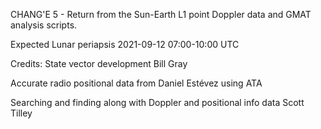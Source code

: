CHANG'E 5 - Return from the Sun-Earth L1 point Doppler data and GMAT analysis scripts.

Expected Lunar periapsis 2021-09-12 07:00-10:00 UTC

Credits:
State vector development Bill Gray

Accurate radio positional data from Daniel Estévez using ATA 

Searching and finding along with Doppler and positional info data Scott Tilley

